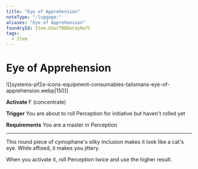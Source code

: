 ```yaml
---
title: "Eye of Apprehension"
noteType: ":luggage:"
aliases: "Eye of Apprehension"
foundryId: Item.USwrTNBDeCdyNo7C
tags:
  - Item
---
```


# Eye of Apprehension
![[systems-pf2e-icons-equipment-consumables-talismans-eye-of-apprehension.webp|150]]

**Activate** F (concentrate)

**Trigger** You are about to roll Perception for initiative but haven't rolled yet

**Requirements** You are a master in Perception

* * *

This round piece of cymophane's silky inclusion makes it look like a cat's eye. While affixed, it makes you jittery.

When you activate it, roll Perception twice and use the higher result.
